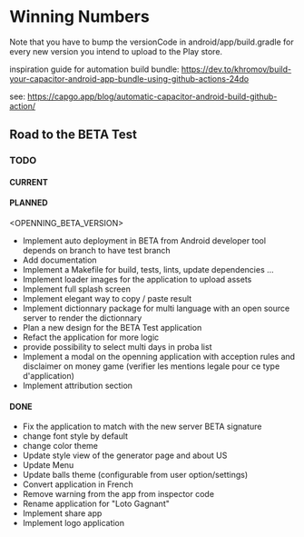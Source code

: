 # Winning Numbers

Note that you have to bump the versionCode in android/app/build.gradle for every new version you intend to upload to the Play store.

inspiration guide for automation build bundle: https://dev.to/khromov/build-your-capacitor-android-app-bundle-using-github-actions-24do

see: https://capgo.app/blog/automatic-capacitor-android-build-github-action/

## Road to the BETA Test

### TODO

#### CURRENT

#### PLANNED

<OPENNING_BETA_VERSION>

- Implement auto deployment in BETA from Android developer tool depends on branch to have test branch
- Add documentation
- Implement a Makefile for build, tests, lints, update dependencies ...
- Implement loader images for the application to upload assets
- Implement full splash screen
- Implement elegant way to copy / paste result
- Implement dictionnary package for multi language with an open source server to render the dictionnary
- Plan a new design for the BETA Test application
- Refact the application for more logic
- provide possibility to select multi days in proba list
- Implement a modal on the openning application with acception rules and disclaimer on money game (verifier les mentions legale pour ce type d'application)
- Implement attribution section

#### DONE

- Fix the application to match with the new server BETA signature
- change font style by default
- change color theme
- Update style view of the generator page and about US
- Update Menu
- Update balls theme (configurable from user option/settings)
- Convert application in French
- Remove warning from the app from inspector code
- Rename application for "Loto Gagnant"
- Implement share app
- Implement logo application

